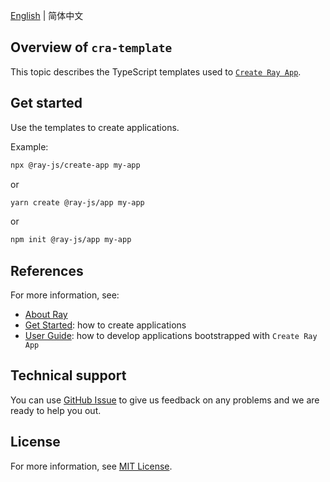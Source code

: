 
[English](README.md) | 简体中文[](README_zh.md)


## Overview of `cra-template`

This topic describes the TypeScript templates used to [`Create Ray App`](https://developer.tuya.com/cn/ray/guide/tutorial).

## Get started

Use the templates to create applications.

Example:

```sh
npx @ray-js/create-app my-app
```
or
```sh
yarn create @ray-js/app my-app
```
or
```sh
npm init @ray-js/app my-app
```
## References

For more information, see:
- [About Ray](https://developer.tuya.com/cn/ray)
- [Get Started](https://developer.tuya.com/cn/ray/guide/tutorial/start): how to create applications
- [User Guide](https://developer.tuya.com/cn/ray/guide): how to develop applications bootstrapped with `Create Ray App`

## Technical support

You can use [GitHub Issue](https://github.com/tuya/tuya-ray-cra-template/issues) to give us feedback on any problems and we are ready to help you out.

## License

For more information, see [MIT License](LICENSE).